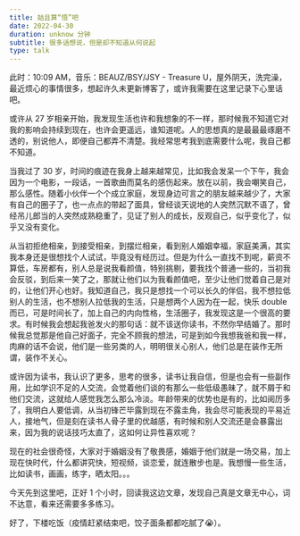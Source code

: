 ```yaml
---
title: 姑且算“悟”吧
date: 2022-04-30
duration: unknow 分钟
subtitle: 很多话想说，但是却不知道从何说起
type: talk
---
```


此时：10:09 AM，音乐：BEAUZ/BSY/JSY - Treasure U，屋外阴天，洗完澡，最近烦心的事情很多，想起许久未更新博客了，或许我需要在这里记录下心里话吧。

或许从 27 岁相亲开始，我发现生活也许和我想象的不一样，那时候我不知道它对我的影响会持续到现在，也许会更遥远，谁知道呢。人的思想真的是最最最琢磨不透的，别说他人，即便自己都弄不清楚。我经常思考我到底需要什么呢，我自己都不知道。

当我过了 30 岁，时间的痕迹在我身上越来越常见，比如我会发呆一个下午，我会因为一个电影，一段话，一首歌曲而莫名的感伤起来。放在以前，我会嘲笑自己，那么感性。随着小伙伴一个个成立家庭，发现身边可言之的朋友越来越少了，大家有自己的圈子了，也一点点的带起了面具，曾经谈天说地的人突然沉默不语了，曾经吊儿郎当的人突然成熟稳重了，见证了别人的成长，反观自己，似乎变化了，似乎又没有变化。

从当初拒绝相亲，到接受相亲，到摆烂相亲，看到别人婚姻幸福，家庭美满，其实我本身还是很想找个人试试，毕竟没有经历过。但是为什么一直找不到呢，薪资不算低，车房都有，别人总是说我看颜值，特别挑剔，要我找个普通一些的，当初我会反驳，到后来一笑了之，那就让他们以为我看颜值吧，至少让他们觉着自己是对的，让他们开心也好。我知道自己，我只是想找一个可以长久的伴侣，我不想拉低别人的生活，也不想别人拉低我的生活，只是想两个人因为在一起，快乐 double 而已，可是时间长了，加上自己的内向性格，生活圈子，我发现这是一个很高的要求。有时候我会想起我爸发火的那句话：就不该送你读书，不然你早结婚了。那时候我总觉那是他自己好面子，完全不顾我的想法，可是到如今我想我爸和我一样，肉麻的话不会说，他们是一些另类的人，明明很关心别人，他们总是在装作无所谓，装作不关心。

或许因为读书，我认识了更多，思考的很多，读书让我自信，但是也会有一些副作用，比如学识不足的人交流，会觉着他们谈的有那么一些低级愚昧了，就不屑于和他们交流，这就给人感觉我怎么那么冷淡。年龄带来的优势也是有的，比如阅历多了，我明白人要低调，从当初锋芒毕露到现在不露圭角，我会尽可能表现的平易近人，接地气，但是刻在读书人骨子里的优越感，有时候和别人交流还是会暴露出来，因为我的说话技巧太直了，这如何让异性喜欢呢？

现在的社会很奇怪，大家对于婚姻没有了敬畏感，婚姻于他们就是一场交易，加上现在快时代，什么都讲究快，短视频，谈恋爱，就连散步也是。我想慢一些生活，比如读书，画画，练字，晒太阳。。。

今天先到这里吧，正好 1 个小时，回读我这边文章，发现自己真是文章无中心，词不达意，看来还需要多多练习。

好了，下楼吃饭（疫情赶紧结束吧，饺子面条都都吃腻了😭）。
